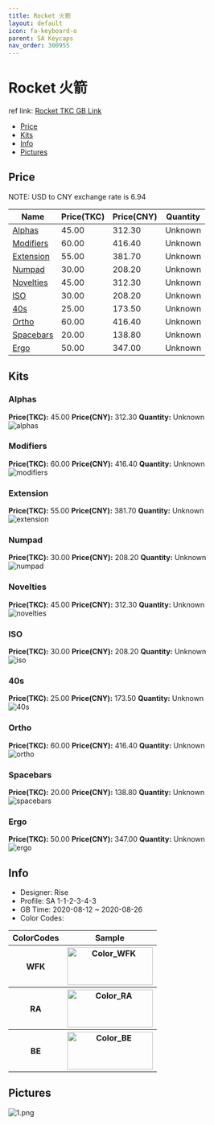```yaml
---
title: Rocket 火箭
layout: default
icon: fa-keyboard-o
parent: SA Keycaps
nav_order: 300955
---
```


# Rocket 火箭

ref link: [Rocket TKC GB Link](https://thekey.company/products/sa-rocket-keycaps)  
* [Price](#price)  
* [Kits](#kits)  
* [Info](#info)  
* [Pictures](#pictures)  


## Price  

NOTE: USD to CNY exchange rate is 6.94

| Name          | Price(TKC)    |  Price(CNY) | Quantity |
| ------------- | ------------ |  ---------- | -------- |
|[Alphas](#alphas)|45.00|312.30|Unknown|
|[Modifiers](#modifiers)|60.00|416.40|Unknown|
|[Extension](#extension)|55.00|381.70|Unknown|
|[Numpad](#numpad)|30.00|208.20|Unknown|
|[Novelties](#novelties)|45.00|312.30|Unknown|
|[ISO](#iso)|30.00|208.20|Unknown|
|[40s](#40s)|25.00|173.50|Unknown|
|[Ortho](#ortho)|60.00|416.40|Unknown|
|[Spacebars](#spacebars)|20.00|138.80|Unknown|
|[Ergo](#ergo)|50.00|347.00|Unknown|


## Kits  
### Alphas  
**Price(TKC):** 45.00    **Price(CNY):** 312.30    **Quantity:** Unknown  
<img src="{{ 'assets/images/sa-keycaps/rocket/kits_pics/alphas.png' | relative_url }}" alt="alphas" class="image featured">

### Modifiers  
**Price(TKC):** 60.00    **Price(CNY):** 416.40    **Quantity:** Unknown  
<img src="{{ 'assets/images/sa-keycaps/rocket/kits_pics/modifiers.png' | relative_url }}" alt="modifiers" class="image featured">

### Extension  
**Price(TKC):** 55.00    **Price(CNY):** 381.70    **Quantity:** Unknown  
<img src="{{ 'assets/images/sa-keycaps/rocket/kits_pics/extension.png' | relative_url }}" alt="extension" class="image featured">

### Numpad  
**Price(TKC):** 30.00    **Price(CNY):** 208.20    **Quantity:** Unknown  
<img src="{{ 'assets/images/sa-keycaps/rocket/kits_pics/numpad.png' | relative_url }}" alt="numpad" class="image featured">

### Novelties  
**Price(TKC):** 45.00    **Price(CNY):** 312.30    **Quantity:** Unknown  
<img src="{{ 'assets/images/sa-keycaps/rocket/kits_pics/novelties.png' | relative_url }}" alt="novelties" class="image featured">

### ISO  
**Price(TKC):** 30.00    **Price(CNY):** 208.20    **Quantity:** Unknown  
<img src="{{ 'assets/images/sa-keycaps/rocket/kits_pics/iso.png' | relative_url }}" alt="iso" class="image featured">

### 40s  
**Price(TKC):** 25.00    **Price(CNY):** 173.50    **Quantity:** Unknown  
<img src="{{ 'assets/images/sa-keycaps/rocket/kits_pics/40s.png' | relative_url }}" alt="40s" class="image featured">

### Ortho  
**Price(TKC):** 60.00    **Price(CNY):** 416.40    **Quantity:** Unknown  
<img src="{{ 'assets/images/sa-keycaps/rocket/kits_pics/ortho.png' | relative_url }}" alt="ortho" class="image featured">

### Spacebars  
**Price(TKC):** 20.00    **Price(CNY):** 138.80    **Quantity:** Unknown  
<img src="{{ 'assets/images/sa-keycaps/rocket/kits_pics/spacebars.png' | relative_url }}" alt="spacebars" class="image featured">

### Ergo  
**Price(TKC):** 50.00    **Price(CNY):** 347.00    **Quantity:** Unknown  
<img src="{{ 'assets/images/sa-keycaps/rocket/kits_pics/ergo.png' | relative_url }}" alt="ergo" class="image featured">


## Info  
* Designer: Rise  
* Profile: SA 1-1-2-3-4-3  
* GB Time: 2020-08-12 ~ 2020-08-26  
* Color Codes:  

<table style="width:100%">
  <tr>
    <th>ColorCodes</th>
    <th>Sample</th>
  </tr>
  <tr>
    <th>WFK</th>
    <th><img src="{{ 'assets/images/sa-keycaps/SP_ColorCodes/abs/SP_Abs_ColorCodes_WFK.png' | relative_url }}" alt="Color_WFK" height="75" width="170"></th>
  </tr>
  <tr>
    <th>RA</th>
    <th><img src="{{ 'assets/images/sa-keycaps/SP_ColorCodes/abs/SP_Abs_ColorCodes_RA.png' | relative_url }}" alt="Color_RA" height="75" width="170"></th>
  </tr>
  <tr>
    <th>BE</th>
    <th><img src="{{ 'assets/images/sa-keycaps/SP_ColorCodes/abs/SP_Abs_ColorCodes_BE.png' | relative_url }}" alt="Color_BE" height="75" width="170"></th>
  </tr>
</table>

## Pictures  
<img src="{{ 'assets/images/sa-keycaps/rocket/rendering_pics/1.png' | relative_url }}" alt="1.png" class="image featured">
